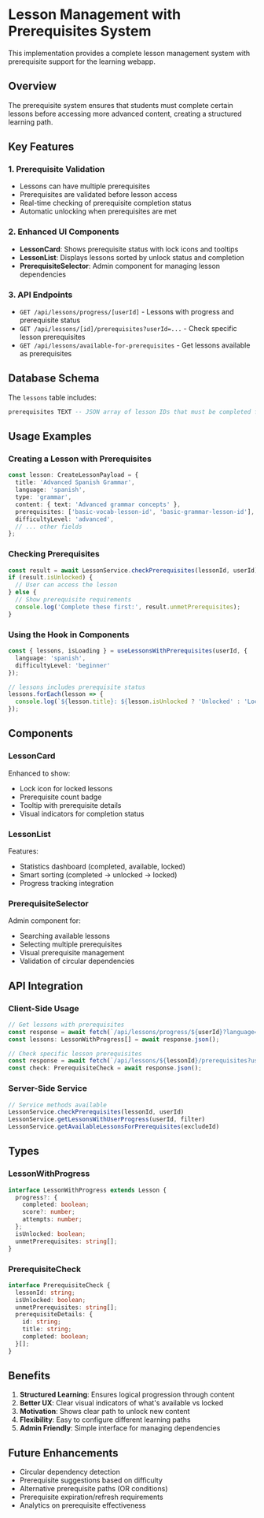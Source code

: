 # Lesson Management with Prerequisites System

This implementation provides a complete lesson management system with prerequisite support for the learning webapp.

## Overview

The prerequisite system ensures that students must complete certain lessons before accessing more advanced content, creating a structured learning path.

## Key Features

### 1. **Prerequisite Validation**
- Lessons can have multiple prerequisites
- Prerequisites are validated before lesson access
- Real-time checking of prerequisite completion status
- Automatic unlocking when prerequisites are met

### 2. **Enhanced UI Components**
- **LessonCard**: Shows prerequisite status with lock icons and tooltips
- **LessonList**: Displays lessons sorted by unlock status and completion
- **PrerequisiteSelector**: Admin component for managing lesson dependencies

### 3. **API Endpoints**
- `GET /api/lessons/progress/[userId]` - Lessons with progress and prerequisite status
- `GET /api/lessons/[id]/prerequisites?userId=...` - Check specific lesson prerequisites
- `GET /api/lessons/available-for-prerequisites` - Get lessons available as prerequisites

## Database Schema

The `lessons` table includes:
```sql
prerequisites TEXT -- JSON array of lesson IDs that must be completed first
```

## Usage Examples

### Creating a Lesson with Prerequisites

```typescript
const lesson: CreateLessonPayload = {
  title: 'Advanced Spanish Grammar',
  language: 'spanish',
  type: 'grammar',
  content: { text: 'Advanced grammar concepts' },
  prerequisites: ['basic-vocab-lesson-id', 'basic-grammar-lesson-id'],
  difficultyLevel: 'advanced',
  // ... other fields
};
```

### Checking Prerequisites

```typescript
const result = await LessonService.checkPrerequisites(lessonId, userId);
if (result.isUnlocked) {
  // User can access the lesson
} else {
  // Show prerequisite requirements
  console.log('Complete these first:', result.unmetPrerequisites);
}
```

### Using the Hook in Components

```typescript
const { lessons, isLoading } = useLessonsWithPrerequisites(userId, {
  language: 'spanish',
  difficultyLevel: 'beginner'
});

// lessons includes prerequisite status
lessons.forEach(lesson => {
  console.log(`${lesson.title}: ${lesson.isUnlocked ? 'Unlocked' : 'Locked'}`);
});
```

## Components

### LessonCard
Enhanced to show:
- Lock icon for locked lessons
- Prerequisite count badge
- Tooltip with prerequisite details
- Visual indicators for completion status

### LessonList
Features:
- Statistics dashboard (completed, available, locked)
- Smart sorting (completed → unlocked → locked)
- Progress tracking integration

### PrerequisiteSelector
Admin component for:
- Searching available lessons
- Selecting multiple prerequisites
- Visual prerequisite management
- Validation of circular dependencies

## API Integration

### Client-Side Usage
```typescript
// Get lessons with prerequisites
const response = await fetch(`/api/lessons/progress/${userId}?language=spanish`);
const lessons: LessonWithProgress[] = await response.json();

// Check specific lesson prerequisites
const response = await fetch(`/api/lessons/${lessonId}/prerequisites?userId=${userId}`);
const check: PrerequisiteCheck = await response.json();
```

### Server-Side Service
```typescript
// Service methods available
LessonService.checkPrerequisites(lessonId, userId)
LessonService.getLessonsWithUserProgress(userId, filter)
LessonService.getAvailableLessonsForPrerequisites(excludeId)
```

## Types

### LessonWithProgress
```typescript
interface LessonWithProgress extends Lesson {
  progress?: {
    completed: boolean;
    score?: number;
    attempts: number;
  };
  isUnlocked: boolean;
  unmetPrerequisites: string[];
}
```

### PrerequisiteCheck
```typescript
interface PrerequisiteCheck {
  lessonId: string;
  isUnlocked: boolean;
  unmetPrerequisites: string[];
  prerequisiteDetails: {
    id: string;
    title: string;
    completed: boolean;
  }[];
}
```

## Benefits

1. **Structured Learning**: Ensures logical progression through content
2. **Better UX**: Clear visual indicators of what's available vs locked
3. **Motivation**: Shows clear path to unlock new content
4. **Flexibility**: Easy to configure different learning paths
5. **Admin Friendly**: Simple interface for managing dependencies

## Future Enhancements

- Circular dependency detection
- Prerequisite suggestions based on difficulty
- Alternative prerequisite paths (OR conditions)
- Prerequisite expiration/refresh requirements
- Analytics on prerequisite effectiveness